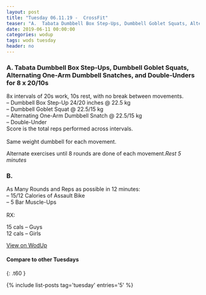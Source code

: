 ```yaml
---
layout: post
title: "Tuesday 06.11.19 -  CrossFit"
teaser: "A.  Tabata Dumbbell Box Step-Ups, Dumbbell Goblet Squats, Alternating One-Arm Dumbbell Snatches, and Double-Unders for 8 x 20/10s<br/> B.  "
date: 2019-06-11 00:00:00
categories: wodup
tags: wods tuesday
header: no
---
```



<h3>A.  Tabata Dumbbell Box Step-Ups, Dumbbell Goblet Squats, Alternating One-Arm Dumbbell Snatches, and Double-Unders for 8 x 20/10s</h3>
8x intervals of 20s work, 10s rest, with no break between movements.<br/>– Dumbbell Box Step-Up 24/20 inches @ 22.5 kg<br/>– Dumbbell Goblet Squat @ 22.5/15 kg<br/>– Alternating One-Arm Dumbbell Snatch @ 22.5/15 kg<br/>– Double-Under<br/>Score is the total reps performed across intervals.<br/><br/>Same weight dumbbell for each movement.  

Alternate exercises until 8 rounds are done of each movement.<em>Rest 5 minutes</em>
<h3>B.  </h3>
As Many Rounds and Reps as possible in 12 minutes:<br/>– 15/12 Calories of Assault Bike<br/>– 5 Bar Muscle-Ups<br/><br/>RX:

15 cals – Guys<br/>
12 cals – Girls<br/>

<a href="https://www.wodup.com/gyms/asphodel/wods/17482" target="blank">View on WodUp</a>


#### Compare to other Tuesdays
{: .t60 }

{% include list-posts tag='tuesday' entries='5' %}